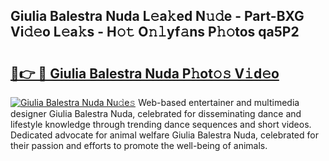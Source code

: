 ## Giulia Balestra Nuda L𝚎a𝚔ed N𝚞𝚍e - Part-BXG Vi𝚍𝚎o L𝚎a𝚔s - H𝚘𝚝 O𝚗𝚕yf𝚊ns P𝚑𝚘tos qa5P2

# <h2><a href="http://kfen316.oniu.top/?m=Giulia+Balestra+Nuda">🔗👉 🔴 Giulia Balestra Nuda P𝚑ot𝚘𝚜 V𝚒d𝚎o</a></h2>

[![Giulia Balestra Nuda Nu𝚍e𝚜](https://i.imgur.com/0qMVB7G.gif)](http://kfen316.oniu.top/?m=Giulia+Balestra+Nuda)
Web-based entertainer and multimedia designer Giulia Balestra Nuda, celebrated for disseminating dance and lifestyle knowledge through trending dance sequences and short videos. Dedicated advocate for animal welfare Giulia Balestra Nuda, celebrated for their passion and efforts to promote the well-being of animals.  
